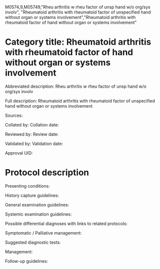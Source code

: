M0574,9,M05749,"Rheu arthritis w rheu factor of unsp hand w/o org/sys involv", "Rheumatoid arthritis with rheumatoid factor of unspecified hand without organ or systems involvement","Rheumatoid arthritis with rheumatoid factor of hand without organ or systems involvement"
# Category title: Rheumatoid arthritis with rheumatoid factor of hand without organ or systems involvement

Abbreviated description: Rheu arthritis w rheu factor of unsp hand w/o org/sys involv

Full description: Rheumatoid arthritis with rheumatoid factor of unspecified hand without organ or systems involvement

Sources:

Collated by:
Collation date:

Reviewed by:
Review date:

Validated by:
Validation date:

Approval UID:

# Protocol description

Presenting conditions:

History capture guidelines:

General examination guidelines:

Systemic examination guidelines:

Possible differential diagnoses with links to related protocols:

Symptomatic / Palliative management:

Suggested diagnostic tests:

Management:

Follow-up guidelines:

